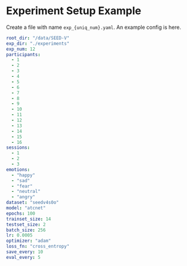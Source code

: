 # Experiment Setup Example

Create a file with name `exp_{uniq_num}.yaml`. An example config is here.

```yaml
root_dir: "/data/SEED-V"
exp_dir: "./experiments"
exp_num: 12
participants:
  - 1
  - 2
  - 3
  - 4
  - 5
  - 6
  - 7
  - 8
  - 9
  - 10
  - 11
  - 12
  - 13
  - 14
  - 15
  - 16
sessions:
  - 1
  - 2
  - 3
emotions:
  - "happy"
  - "sad"
  - "fear"
  - "neutral"
  - "angry"
dataset: "seedv4s0o"
model: "atcnet"
epochs: 100
trainset_size: 14
testset_size: 2
batch_size: 256
lr: 0.0005
optimizer: "adam"
loss_fn: "cross_entropy"
save_every: 10
eval_every: 5
```
